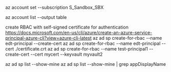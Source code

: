 az account set --subscription S_Sandbox_SBX

az account list --output table


create RBAC with self-signed certificate for authentication
https://docs.microsoft.com/en-us/cli/azure/create-an-azure-service-principal-azure-cli?view=azure-cli-latest
az ad sp create-for-rbac --name edt-principal --create-cert
az ad sp create-for-rbac --name edt-principal --cert ./certificate.crt
az ad sp create-for-rbac --name test-principal1 --create-cert --cert mycert --keyvault myvault2

az ad sp list --show-mine
az ad sp list --show-mine | grep appDisplayName